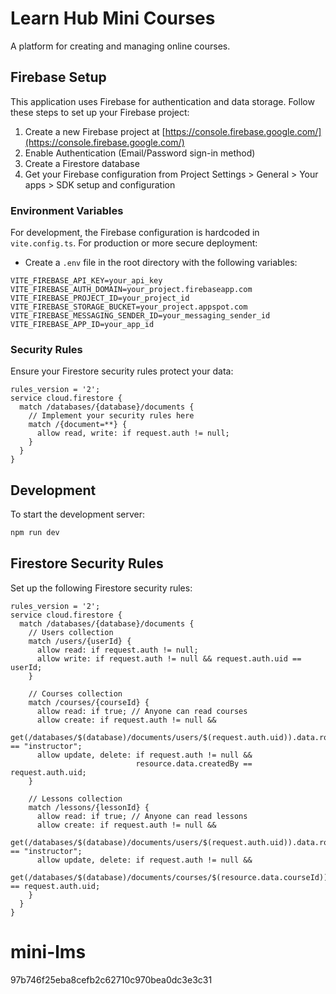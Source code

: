 # Learn Hub Mini Courses

A platform for creating and managing online courses.

## Firebase Setup

This application uses Firebase for authentication and data storage. Follow these steps to set up your Firebase project:

1. Create a new Firebase project at [https://console.firebase.google.com/](https://console.firebase.google.com/)
2. Enable Authentication (Email/Password sign-in method)
3. Create a Firestore database
4. Get your Firebase configuration from Project Settings > General > Your apps > SDK setup and configuration

### Environment Variables

For development, the Firebase configuration is hardcoded in `vite.config.ts`. For production or more secure deployment:

- Create a `.env` file in the root directory with the following variables:
```
VITE_FIREBASE_API_KEY=your_api_key
VITE_FIREBASE_AUTH_DOMAIN=your_project.firebaseapp.com
VITE_FIREBASE_PROJECT_ID=your_project_id
VITE_FIREBASE_STORAGE_BUCKET=your_project.appspot.com
VITE_FIREBASE_MESSAGING_SENDER_ID=your_messaging_sender_id
VITE_FIREBASE_APP_ID=your_app_id
```

### Security Rules

Ensure your Firestore security rules protect your data:

```
rules_version = '2';
service cloud.firestore {
  match /databases/{database}/documents {
    // Implement your security rules here
    match /{document=**} {
      allow read, write: if request.auth != null;
    }
  }
}
```


## Development

To start the development server:

```bash
npm run dev
```

## Firestore Security Rules

Set up the following Firestore security rules:

```
rules_version = '2';
service cloud.firestore {
  match /databases/{database}/documents {
    // Users collection
    match /users/{userId} {
      allow read: if request.auth != null;
      allow write: if request.auth != null && request.auth.uid == userId;
    }
    
    // Courses collection
    match /courses/{courseId} {
      allow read: if true; // Anyone can read courses
      allow create: if request.auth != null && 
                    get(/databases/$(database)/documents/users/$(request.auth.uid)).data.role == "instructor";
      allow update, delete: if request.auth != null && 
                            resource.data.createdBy == request.auth.uid;
    }
    
    // Lessons collection
    match /lessons/{lessonId} {
      allow read: if true; // Anyone can read lessons
      allow create: if request.auth != null &&
                    get(/databases/$(database)/documents/users/$(request.auth.uid)).data.role == "instructor";
      allow update, delete: if request.auth != null &&
                            get(/databases/$(database)/documents/courses/$(resource.data.courseId)).data.createdBy == request.auth.uid;
    }
  }
}
```

# mini-lms
97b746f25eba8cefb2c62710c970bea0dc3e3c31

